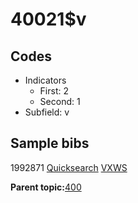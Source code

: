 # 40021$v

## Codes

-   Indicators
    -   First: 2
    -   Second: 1
-   Subfield: v

## Sample bibs

1992871 [Quicksearch](https://search.library.yale.edu/catalog/1992871) [VXWS](http://prodorbis.library.yale.edu:7014/vxws/GetHoldingsService?bibId=1992871)

**Parent topic:**[400](../../tags/400/400.md)

